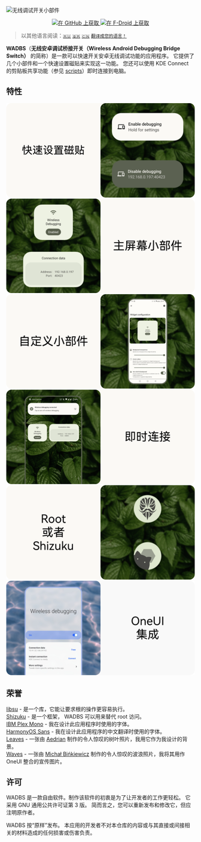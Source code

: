 <img src="./media/banner.png" alt="无线调试开关小部件"/>

<p align="center">
    <a href="https://github.com/Smooth-E/wireless-adb-switch/releases/latest" target="_blank" rel="nofollow noopener">
        <img alt="在 GitHub 上获取" src="media/badge-github.png" width="40%"/>
    </a>
    <a href="https://f-droid.org/ru/packages/com.smoothie.wirelessDebuggingSwitch" target="_blank" rel="nofollow noopener">
        <img alt="在 F-Droid 上获取" src="media/badge-f-droid.png" width="40%"/>
    </a>
</p>

> 以其他语言阅读：[`🇷🇺`](./readme.ru.md) [`🇧🇷`](./readme.pt_br.md) [`🇨🇳`](./readme.zh_cn.md) [`翻译成您的语言！`](./translate.md)


**WADBS**（**无线安卓调试桥接开关（Wireless Android Debugging Bridge Switch）** 的简称）是一款可以快速开关安卓无线调试功能的应用程序。
它提供了几个小部件和一个快速设置磁贴来实现这一功能。 
您还可以使用 KDE Connect 的剪贴板共享功能（参见 [scripts](./scripts)）即时连接到电脑。

## 特性

<img src="./media/feature-qs-tile.zh.png" alt="快速设置磁贴"/>
<img src="./media/feature-widgets.zh.png" alt="主屏幕小部件"/>
<img src="./media/feature-customization.zh.png" alt="自定义小部件"/>
<img src="./media/feature-instant-connection.zh.png" alt="即时连接"/>
<img src="./media/feature-shizuku.zh.png" alt="与 root 或者 Shizuku 工作"/>
<img src="./media/feature-one-ui.zh.png" alt="OneUI 集成"/>

## 荣誉

[libsu](https://github.com/topjohnwu/libsu) - 是一个库，它能让要求根的操作更容易执行。
<br>[Shizuku](https://shizuku.rikka.app/) - 是一个框架， WADBS 可以用来替代 root 访问。
<br>[IBM Plex Mono](https://fonts.google.com/specimen/IBM+Plex+Mono) - 我在设计此应用程序时使用的字体。
<br>[HarmonyOS Sans](https://developer.huawei.com/consumer/cn/design/resource-V1/) - 我在设计此应用程序的中文翻译时使用的字体。
<br>[Leaves](https://unsplash.com/photos/wAU3MfsGPNw) - 一张由 [Aedrian](https://unsplash.com/@aedrian) 制作的令人惊叹的树叶照片，我用它作为我设计的背景。
<br>[Waves](https://unsplash.com/photos/a-close-up-of-a-body-of-water-with-ripples-dujWQFlKE7c) - 一张由 [Michał Bińkiewicz](https://unsplash.com/@binkievitz) 制作的令人惊叹的波浪照片，我将其用作 OneUI 整合的宣传图片。

## 许可

WADBS 是一款自由软件。制作该软件的初衷是为了让开发者的工作更轻松。
它采用 GNU 通用公共许可证第 3 版。 
简而言之，您可以重新发布和修改它，但应注明原作者。

WADBS 按“原样”发布。 
本应用的开发者不对本仓库的内容或与其直接或间接相关的材料造成的任何损害或伤害负责。

